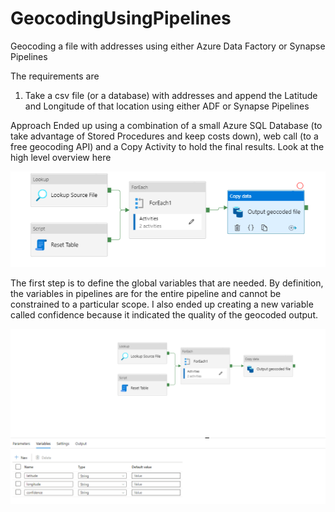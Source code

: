 # GeocodingUsingPipelines
Geocoding a file with addresses using either Azure Data Factory or Synapse Pipelines

The requirements are

1. Take a csv file (or a database) with addresses and append the Latitude and Longitude of that location using either ADF or Synapse Pipelines

Approach
Ended up using a combination of a small Azure SQL Database (to take advantage of Stored Procedures and keep costs down), web call (to a free geocoding API) and a Copy Activity to hold the final results. Look at the high level overview here

![High Level](https://github.com/ujvalgandhi1/GeocodingUsingPipelines/blob/main/images/HighLevelOverview.PNG)

The first step is to define the global variables that are needed. By definition, the variables in pipelines are for the entire pipeline and cannot be constrained to a particular scope. I also ended up creating a new variable called confidence because it indicated the quality of the geocoded output. 

![Global Variables](https://github.com/ujvalgandhi1/GeocodingUsingPipelines/blob/main/images/GlobalVariables.PNG)
